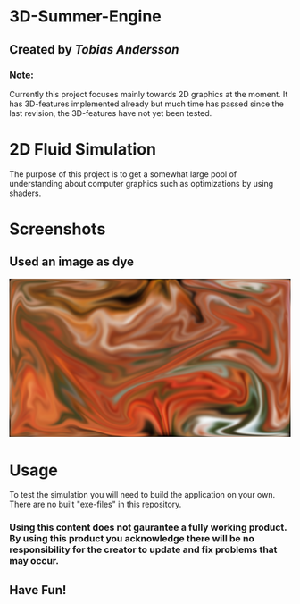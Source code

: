 # 3D-Summer-Engine
## Created by *Tobias Andersson*
### Note: 
Currently this project focuses mainly towards 2D graphics at the moment. It has 3D-features implemented already but much time has passed since the last revision, the 3D-features have not yet been tested.

# 2D Fluid Simulation
The purpose of this project is to get a somewhat large pool of understanding about computer graphics such as optimizations by using shaders.

# Screenshots
## Used an image as dye
![Alt text](/3D-Summer-Engine/Images/Generated%20Images/Framebuffer.png)

# Usage
To test the simulation you will need to build the application on your own. There are no built "exe-files" in this repository. 

### Using this content does not gaurantee a fully working product. By using this product you acknowledge there will be no responsibility for the creator to update and fix problems that may occur.

## Have Fun!
